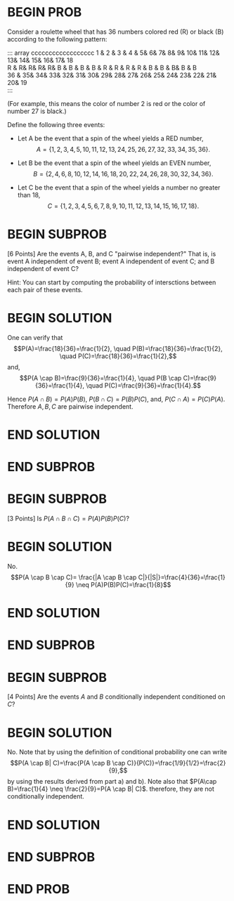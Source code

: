 # BEGIN PROB

<!-- \[ **Roulette Game**\]\[13 Points\] Conditional Probabilitiy-->

Consider a roulette wheel that has 36 numbers colored red (R) or black
(B) according to the following pattern:

::: array
cccccccccccccccccc $1$ & $2$ & $3$ & $4$ & $5$& $6$& $7$& $8$& $9$&
$10$& $11$& $12$& $13$& $14$& $15$& $16$& $17$& $18$\
R & R& R& R& R& B & B & B & B & R & R & R & R & B & B & B& B & B\
$36$ & $35$& $34$& $33$& $32$& $31$& $30$& $29$& $28$& $27$& $26$& $25$&
$24$& $23$& $22$& $21$& $20$& $19$\
:::

(For example, this means the color of number $2$ is red or the color of
number $27$ is black.)

Define the following three events:

-   Let A be the event that a spin of the wheel yields a RED number,
    $$A = \{1, 2, 3, 4, 5, 10, 11, 12, 13, 24, 25, 26, 27, 32, 33, 34, 35, 36
    \}.$$

-   Let B be the event that a spin of the wheel yields an EVEN number,
    $$B= 
    \{2, 4, 6, 8, 10, 12, 14, 16, 18, 20, 22, 24, 26, 28, 30, 32, 34, 36
    \}
    .$$

-   Let C be the event that a spin of the wheel yields a number no
    greater than $18$, $$C= 
    \{1, 2 ,3, 4, 5, 6, 7, 8, 9, 10, 11, 12, 13, 14, 15, 16, 17,18 \}.$$

# BEGIN SUBPROB

\[6 Points\] Are the events A, B, and C \"pairwise independent?\" That
is, is event A independent of event B; event A independent of event C;
and B independent of event C?

Hint: You can start by computing the probability of intersctions between
each pair of these events. 

# BEGIN SOLUTION

One can verify that
$$P(A)=\frac{18}{36}=\frac{1}{2}, \quad P(B)=\frac{18}{36}=\frac{1}{2}, \quad  P(C)=\frac{18}{36}=\frac{1}{2},$$
and,
$$P(A \cap B)=\frac{9}{36}=\frac{1}{4}, \quad P(B \cap C)=\frac{9}{36}=\frac{1}{4}, \quad  P(C)=\frac{9}{36}=\frac{1}{4}.$$

Hence $P(A \cap B)=P(A)P(B)$, $P(B \cap C)=P(B)P(C)$, and,
$P(C \cap A)=P(C)P(A)$. Therefore $A, B, C$ are pairwise independent.

# END SOLUTION

# END SUBPROB 

# BEGIN SUBPROB

\[3 Points\] Is $P(A \cap B \cap C)= P(A)P(B)P(C)$?

# BEGIN SOLUTION

No.
$$P(A \cap B \cap C)= \frac{|A \cap B \cap C|}{|S|}=\frac{4}{36}=\frac{1}{9} \neq P(A)P(B)P(C)=\frac{1}{8}$$

# END SOLUTION 

# END SUBPROB 

# BEGIN SUBPROB

\[4 Points\] Are the events $A$ and $B$ conditionally independent
conditioned on $C$?

# BEGIN SOLUTION

No. Note that by using the definition of conditional probability one can
write
$$P(A \cap B| C)=\frac{P(A \cap B \cap C)}{P(C)}=\frac{1/9}{1/2}=\frac{2}{9},$$
by using the results derived from part a) and b). Note also that
$P(A\cap B)=\frac{1}{4} \neq \frac{2}{9}=P(A \cap B| C)$. therefore,
they are not conditionally independent.

# END SOLUTION

# END SUBPROB 

# END PROB